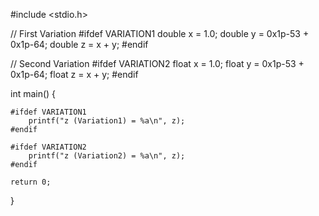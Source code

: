
#include <stdio.h>

// First Variation
#ifdef VARIATION1
    double x = 1.0;
    double y = 0x1p-53 + 0x1p-64;
    double z = x + y;
#endif

// Second Variation
#ifdef VARIATION2
    float x = 1.0;
    float y = 0x1p-53 + 0x1p-64;
    float z = x + y;
#endif

int main() {

    #ifdef VARIATION1
        printf("z (Variation1) = %a\n", z);
    #endif

    #ifdef VARIATION2
        printf("z (Variation2) = %a\n", z);
    #endif

    return 0;
}
